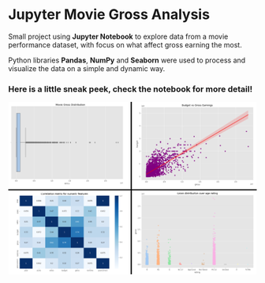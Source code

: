 # Jupyter Movie Gross Analysis

Small project using **Jupyter Notebook** to explore data from a movie performance dataset, with focus on what affect gross earning the most.

Python libraries **Pandas**, **NumPy** and **Seaborn** were used to process and visualize the data on a simple and dynamic way.

### Here is a little sneak peek, check the notebook for more detail!



![enter image description here](Images/Preview.png)
